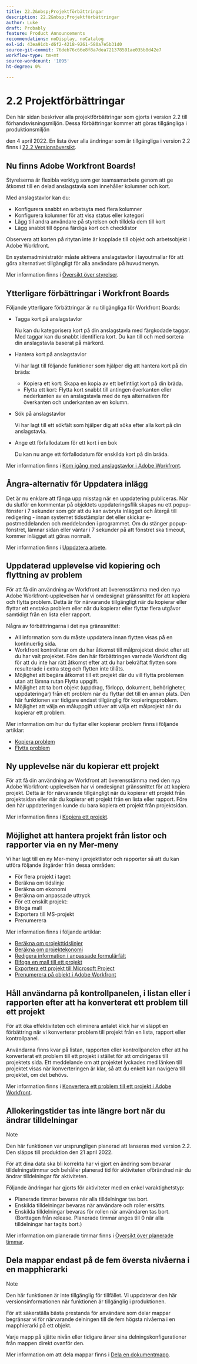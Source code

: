 ```yaml
---
title: 22.2&nbsp;Projektförbättringar
description: 22.2&nbsp;Projektförbättringar
author: Luke
draft: Probably
feature: Product Announcements
recommendations: noDisplay, noCatalog
exl-id: 43ea91db-d6f2-4218-9261-580a7e5b31d0
source-git-commit: 76deb76c66e8f8a7dea721378591ae035b8d42e7
workflow-type: tm+mt
source-wordcount: '1095'
ht-degree: 0%

---
```


# 2.2 Projektförbättringar

Den här sidan beskriver alla projektförbättringar som gjorts i version 2.2 till förhandsvisningsmiljön. Dessa förbättringar kommer att göras tillgängliga i produktionsmiljön

<!--
<MadCap:conditionalText data-mc-conditions="QuicksilverOrClassic.Draft mode">
in January 2022
</MadCap:conditionalText>
-->

den 4 april 2022. En lista över alla ändringar som är tillgängliga i version 2.2 finns i [22.2 Versionsöversikt](../../../product-announcements/product-releases/22.2-release-activity/22-2-release-overview.md).

## Nu finns Adobe Workfront Boards!

Styrelserna är flexibla verktyg som ger teamsamarbete genom att ge åtkomst till en delad anslagstavla som innehåller kolumner och kort.

Med anslagstavlor kan du:

* Konfigurera snabbt en arbetsyta med flera kolumner
* Konfigurera kolumner för att visa status eller kategori
* Lägg till andra användare på styrelsen och tilldela dem till kort
* Lägg snabbt till öppna färdiga kort och checklistor

Observera att korten på ritytan inte är kopplade till objekt och arbetsobjekt i Adobe Workfront.

En systemadministratör måste aktivera anslagstavlor i layoutmallar för att göra alternativet tillgängligt för alla användare på huvudmenyn.

Mer information finns i [Översikt över styrelser](../../../agile/boards-overview.md).

## Ytterligare förbättringar i Workfront Boards

Följande ytterligare förbättringar är nu tillgängliga för Workfront Boards:

* Tagga kort på anslagstavlor

  Nu kan du kategorisera kort på din anslagstavla med färgkodade taggar. Med taggar kan du snabbt identifiera kort. Du kan till och med sortera din anslagstavla baserat på märkord.

* Hantera kort på anslagstavlor

  Vi har lagt till följande funktioner som hjälper dig att hantera kort på din bräda:

   * Kopiera ett kort: Skapa en kopia av ett befintligt kort på din bräda.
   * Flytta ett kort: Flytta kort snabbt till antingen överkanten eller nederkanten av en anslagstavla med de nya alternativen för överkanten och underkanten av en kolumn.

* Sök på anslagstavlor

  Vi har lagt till ett sökfält som hjälper dig att söka efter alla kort på din anslagstavla.

* Ange ett förfallodatum för ett kort i en bok

  Du kan nu ange ett förfallodatum för enskilda kort på din bräda.

Mer information finns i [Kom igång med anslagstavlor i Adobe Workfront](../../../agile/get-started-with-boards/get-started-with-boards.md).

## Ångra-alternativ för Uppdatera inlägg

Det är nu enklare att fånga upp misstag när en uppdatering publiceras. När du slutför en kommentar på objektets uppdateringsflik skapas nu ett popup-fönster i 7 sekunder som gör att du kan avbryta inlägget och återgå till redigering - innan systemet tidsstämplar det eller skickar e-postmeddelanden och meddelanden i programmet. Om du stänger popup-fönstret, lämnar sidan eller väntar i 7 sekunder på att fönstret ska timeout, kommer inlägget att göras normalt.

Mer information finns i [Uppdatera arbete](../../../workfront-basics/updating-work-items-and-viewing-updates/update-work.md).

## Uppdaterad upplevelse vid kopiering och flyttning av problem

För att få din användning av Workfront att överensstämma med den nya Adobe Workfront-upplevelsen har vi omdesignat gränssnittet för att kopiera och flytta problem. Detta är för närvarande tillgängligt när du kopierar eller flyttar ett enstaka problem eller när du kopierar eller flyttar flera utgåvor samtidigt från en lista eller rapport.

Några av förbättringarna i det nya gränssnittet:

* All information som du måste uppdatera innan flytten visas på en kontinuerlig sida.
* Workfront kontrollerar om du har åtkomst till målprojektet direkt efter att du har valt projektet. Före den här förbättringen varnade Workfront dig för att du inte har rätt åtkomst efter att du har bekräftat flytten som resulterade i extra steg och flytten inte tillåts.
* Möjlighet att begära åtkomst till ett projekt där du vill flytta problemen utan att lämna rutan Flytta uppgift.
* Möjlighet att ta bort objekt (uppdrag, förlopp, dokument, behörigheter, uppdateringar) från ett problem när du flyttar det till en annan plats. Den här funktionen var tidigare endast tillgänglig för kopieringsproblem.
* Möjlighet att välja en måluppgift utöver att välja ett målprojekt när du kopierar ett problem.

Mer information om hur du flyttar eller kopierar problem finns i följande artiklar:

* [Kopiera problem](../../../manage-work/issues/manage-issues/copy-issues.md)
* [Flytta problem](../../../manage-work/issues/manage-issues/move-issues.md)

## Ny upplevelse när du kopierar ett projekt

För att få din användning av Workfront att överensstämma med den nya Adobe Workfront-upplevelsen har vi omdesignat gränssnittet för att kopiera projekt. Detta är för närvarande tillgängligt när du kopierar ett projekt från projektsidan eller när du kopierar ett projekt från en lista eller rapport. Före den här uppdateringen kunde du bara kopiera ett projekt från projektsidan.

Mer information finns i [Kopiera ett projekt](../../../manage-work/projects/manage-projects/copy-project.md).

## Möjlighet att hantera projekt från listor och rapporter via en ny Mer-meny

Vi har lagt till en ny Mer-meny i projektlistor och rapporter så att du kan utföra följande åtgärder från dessa områden:

* För flera projekt i taget:
* Beräkna om tidslinje
* Beräkna om ekonomi
* Beräkna om anpassade uttryck
* För ett enskilt projekt:
* Bifoga mall
* Exportera till MS-projekt
* Prenumerera

Mer information finns i följande artiklar:

* [Beräkna om projekttidslinjer](../../../manage-work/projects/manage-projects/recalculate-project-timeline.md)
* [Beräkna om projektekonomi](../../../manage-work/projects/project-finances/recalculate-project-finances.md)
* [Redigera information i anpassade formulärfält](../../../workfront-basics/work-with-custom-forms/edit-custom-forms.md)
* [Bifoga en mall till ett projekt](../../../manage-work/projects/create-and-manage-templates/attach-template-to-project.md)
* [Exportera ett projekt till Microsoft Project](../../../manage-work/projects/manage-projects/export-project-to-ms-project.md)
* [Prenumerera på objekt i Adobe Workfront](../../../workfront-basics/using-notifications/subscribe-to-items-in-workfront.md)

## Håll användarna på kontrollpanelen, i listan eller i rapporten efter att ha konverterat ett problem till ett projekt

För att öka effektiviteten och eliminera antalet klick har vi släppt en förbättring när vi konverterar problem till projekt från en lista, rapport eller kontrollpanel.

Användarna finns kvar på listan, rapporten eller kontrollpanelen efter att ha konverterat ett problem till ett projekt i stället för att omdirigeras till projektets sida. Ett meddelande om att projektet lyckades med länken till projektet visas när konverteringen är klar, så att du enkelt kan navigera till projektet, om det behövs.

Mer information finns i [Konvertera ett problem till ett projekt i Adobe Workfront](../../../manage-work/issues/convert-issues/convert-issue-to-project.md).

## Allokeringstider tas inte längre bort när du ändrar tilldelningar

>[!NOTE]
>
>Den här funktionen var ursprungligen planerad att lanseras med version 2.2. Den släpps till produktion den 21 april 2022.

För att dina data ska bli korrekta har vi gjort en ändring som bevarar tilldelningstimmar och behåller planerad tid för aktiviteten oförändrad när du ändrar tilldelningar för aktiviteten.

Följande ändringar har gjorts för aktiviteter med en enkel varaktighetstyp:

* Planerade timmar bevaras när alla tilldelningar tas bort.
* Enskilda tilldelningar bevaras när användare och roller ersätts.
* Enskilda tilldelningar bevaras för rollen när användaren tas bort. (Borttagen från release. Planerade timmar anges till 0 när alla tilldelningar har tagits bort.)

Mer information om planerade timmar finns i [Översikt över planerade timmar](../../../manage-work/tasks/task-information/planned-hours.md).

## Dela mappar endast på de fem översta nivåerna i en mapphierarki

>[!NOTE]
>
>Den här funktionen är inte tillgänglig för tillfället. Vi uppdaterar den här versionsinformationen när funktionen är tillgänglig i produktionen.

För att säkerställa bästa prestanda för användare som delar mappar begränsar vi för närvarande delningen till de fem högsta nivåerna i en mapphierarki på ett objekt.

Varje mapp på sjätte nivån eller tidigare ärver sina delningskonfigurationer från mappen direkt ovanför den.

Mer information om att dela mappar finns i [Dela en dokumentmapp](../../../workfront-basics/grant-and-request-access-to-objects/share-a-document-folder.md).

